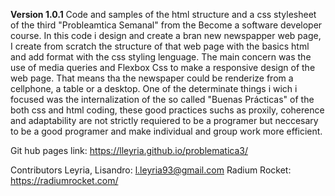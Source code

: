 **Version 1.0.1**
Code and samples of the html structure and a css stylesheet of the third "Probleamtica Semanal" from the Become a software developer course. In this code i design and create a bran new newspapper web page, I create from scratch the structure of that web page with the basics html and add format with the css styling lenguage. The main concern was the use of media queries and Flexbox Css to make a responsive design of the web page. That means tha the newspaper could be renderize from a cellphone, a table or a desktop. One of the determinate things i wich i focused was the internalization of the so called "Buenas Prácticas" of the both css and html coding, these good practices suchs as proxily, coherence and adaptability are not strictly requiered to be a programer but neccesary to be a good programer and make individual and group work more efficient.

Git hub pages link: https://lleyria.github.io/problematica3/ 

Contributors
Leyria, Lisandro: l.leyria93@gmail.com Radium Rocket: https://radiumrocket.com/

